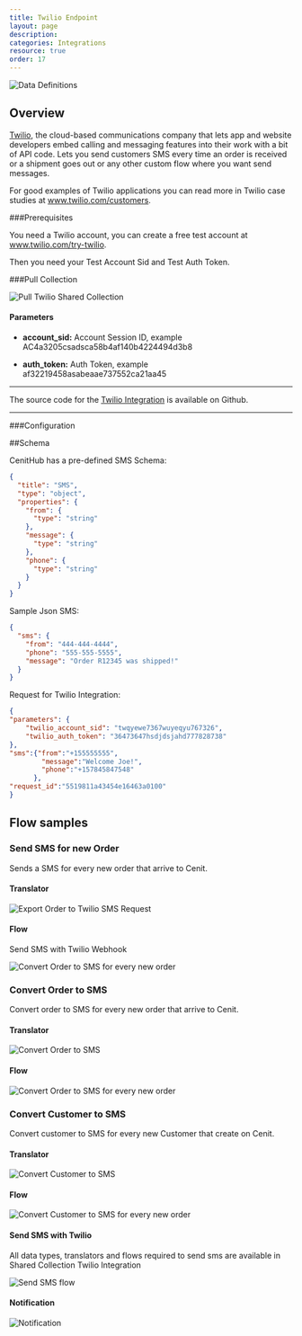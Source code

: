 ```yaml
---
title: Twilio Endpoint
layout: page
description:
categories: Integrations
resource: true
order: 17
---
```


![Data Definitions](/docs/img/integrations/twilio.png)

## Overview

[Twilio](http://www.twilio.com/), the cloud-based communications company that lets app and website developers embed calling and messaging features into their work with a bit of API code. Lets you send customers SMS every time an order is received or a shipment goes out or any other custom flow where you want send messages.

For good examples of Twilio applications you can read more in Twilio case studies at www.twilio.com/customers.

###Prerequisites

You need a Twilio account, you can create a free test account at www.twilio.com/try-twilio.

Then you need your Test Account Sid and Test Auth Token.

###Pull Collection

![Pull Twilio Shared Collection](/docs/img/integrations/twilio/twilio_config.jpg)

#### Parameters

 * **account_sid:** Account Session ID, example AC4a3205csadsca58b4af140b4224494d3b8
 
 * **auth_token:** Auth Token, example af32219458asabeaae737552ca21aa45


***
The source code for the [Twilio Integration](https://github.com/wombat/twilio_integration "Twilio integration") is available on Github.

***

###Configuration

##Schema

CenitHub has a pre-defined SMS Schema:

```json
{ 
  "title": "SMS", 
  "type": "object", 
  "properties": { 
    "from": { 
      "type": "string" 
    }, 
    "message": { 
      "type": "string" 
    }, 
    "phone": { 
      "type": "string" 
    } 
  } 
}
```

Sample Json SMS:

```json
{
  "sms": {
    "from": "444-444-4444",
    "phone": "555-555-5555",
    "message": "Order R12345 was shipped!"
  }
}
```

Request for Twilio Integration:


```json
{
"parameters": {
    "twilio_account_sid": "twqyewe7367wuyeqyu767326",
    "twilio_auth_token": "36473647hsdjdsjahd777828738"
},
"sms":{"from":"+155555555",
        "message":"Welcome Joe!",
        "phone":"+157845847548"
      },
"request_id":"5519811a43454e16463a0100"
}
```
 
## Flow samples

### Send SMS for new Order  

Sends a SMS for every new order that arrive to Cenit.

#### Translator

![Export Order to Twilio SMS Request ](/docs/img/integrations/twilio/export_order_to_sms.png)

#### Flow

Send SMS with Twilio Webhook 

![Convert Order to SMS for every new order](/docs/img/integrations/twilio/send_sms.png)

### Convert Order to SMS

Convert order to SMS for every new order that arrive to Cenit.

#### Translator

![Convert Order to SMS](/docs/img/integrations/twilio/convert_order_sms.jpg)

#### Flow

![Convert Order to SMS for every new order](/docs/img/integrations/twilio/flow_order_sms.jpg)

### Convert Customer to SMS

Convert customer to SMS for every new Customer that create on Cenit.

#### Translator

![Convert Customer to SMS](/docs/img/integrations/twilio/convert_customer_sms.jpg)

#### Flow

![Convert Customer to SMS for every new order](/docs/img/integrations/twilio/flow_customer_sms.jpg)

#### Send SMS with Twilio

All data types, translators and flows required to send sms are available in Shared Collection Twilio Integration

![Send SMS flow](/docs/img/integrations/twilio/flow_send_sms.png)

#### Notification

![Notification](/docs/img/integrations/twilio/twilio_notification.png)